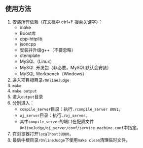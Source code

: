 ## 使用方法

1. 安装所有依赖（在文档中 ctrl+F 搜索关键字）：
   - make
   - Boost库
   - cpp-httplib
   - jsoncpp
   - 安装并升级g++（不要忽略）
   - ctemplate
   - MySQL（Linux）
   - MySQL 开发包（非必要，MySQL默认会安装）
   - MySQL Workbench（Windows）
2. 进入项目根目录`/OnlineJudge`
3. `make`
4. `make output`
5. 进入`output`目录
6. 分别进入：
   - `compile_server`目录：执行`./compile_server 8081`。
   - `oj_server`目录：执行`./oj_server`。
   - 其中`compile_server`的端口在配置文件`OnlineJudge/oj_server/conf/service_machine.conf`中指定。
7. 在浏览器打开`localhost:8080`。
8. 最后中根目录`/OnlineJudge`下使用`make clean`清理临时文件。